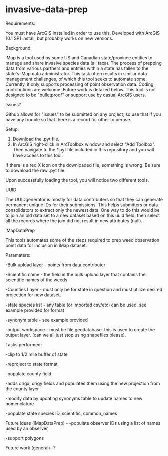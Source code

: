 invasive-data-prep
==================
Requirements:

You must have ArcGIS installed in order to use this. Developed with ArcGIS 10.1 SP1 install, but probably works on new versions.

Background:

iMap is a tool used by some US and Canadian state/province entities to manage and share invasive species data (all taxa).  The process of prepping data from various partners and entities within a state has fallen to the state's iMap data administrator.  This task often results in similar data management challenges, of which this tool seeks to automate some.   Currently, it only supports processing of point observation data.   Coding contributions are welcome.  Future work is detailed below. This tool is not designed to be "bulletproof" or support use by casual ArcGIS users.

Issues?

Github allows for "issues" to be submitted on any project, so use that if you have any trouble so that there is a record for other to peruse.

Setup:

1. Download the .pyt file. 
2. In ArcGIS right-click in ArcToolbox window and select "Add Toolbox". Then navigate to the *.pyt file included in this repository and you will have access to this tool.

If there is a red X icon on the downloaded file, something is wrong.  Be sure to download the raw .pyt file.

Upon successfully loading the tool, you will notice two different tools.  

UUID

The UUIDgenerator is mostly for data contributers so that they can generate permanent unique IDs for their submissions.  This helps submitters or data consolidators to extract only the newest data.  One way to do this would be to join an old data set to a new dataset based on this uuid field.  then select all the records where the join did not result in new attributes (null).  

iMapDataPrep

This tools automates some of the steps required to prep weed observation point data for inclusion in iMap dataset.

Paramaters:

-Bulk upload layer - points from data contributer

-Scientific name - the field in the bulk upload layer that contains the scientific names of the weeds

-Counties Layer - must only be for state in question and must utilize desired projection for new dataset. 

-state species list - any table (or imported csv/etc) can be used.  see example provided for format

-synonym table - see example provided

-output workspace - must be file geodatabase.  this is used to create the output layer.  (can we all just stop using shapefiles please).



Tasks performed: 
  
  -clip to 1/2 mile buffer of state
  
  -reproject to state format
  
  -populate county field
  
  -adds origx, origy fields and populates them using the new projection from the county layer
  
  -modify data by updating synonyms table to update names to new nomenclature
  
  -populate state species ID, scientific, common_names
  
  
Future ideas (iMapDataPrep) - 
  -populate observer IDs using a list of names used by an observer
  
  -support polygons
  
  
Future work (general)-
  ?
  
  
  
  
